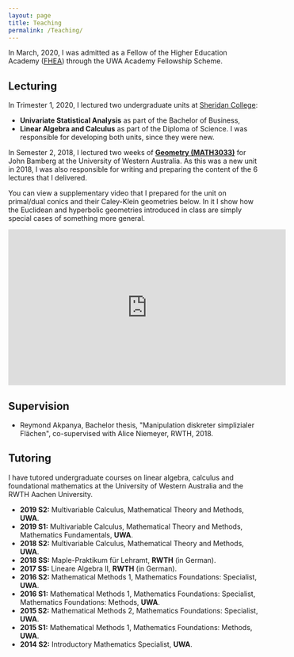 ```yaml
---
layout: page
title: Teaching
permalink: /Teaching/
---
```


In March, 2020, I was admitted as a Fellow of the Higher Education Academy ([FHEA](https://www.advance-he.ac.uk/fellowship)) through the UWA Academy Fellowship Scheme.

## Lecturing

<!--- **Current** --->

In Trimester 1, 2020, I lectured two undergraduate units at [Sheridan College](https://www.sheridan.edu.au/):
- **Univariate Statistical Analysis** as part of the Bachelor of Business,
-  **Linear Algebra and Calculus** as part of the Diploma of Science.
I was responsible for developing both units, since they were new.

<!--- **Previous** --->

In Semester 2, 2018, I lectured two weeks of [**Geometry (MATH3033)**](http://handbooks.uwa.edu.au/unitdetails?code=MATH3033 "MATH3033 Handbook") for John Bamberg at the University of Western Australia. As this was a new unit in 2018, I was also responsible for writing and preparing the content of the 6 lectures that I delivered. 

You can view a supplementary video that I prepared for the unit on primal/dual conics and their Caley-Klein geometries below. In it I show how the Euclidean and hyperbolic geometries introduced in class are simply special cases of something more general.

<p style="text-align: center;">
<iframe width="560" height="315" src="https://www.youtube.com/embed/eyoTZJI2_2U?rel=0&amp;showinfo=0" frameborder="0" allow="accelerometer; autoplay; encrypted-media; gyroscope; picture-in-picture" allowfullscreen></iframe>
</p>

## Supervision

- Reymond Akpanya, Bachelor thesis, "Manipulation diskreter simplizialer Flächen", co-supervised with Alice Niemeyer, RWTH, 2018.

## Tutoring
I have tutored undergraduate courses on linear algebra, calculus and foundational mathematics at the University of Western Australia and the RWTH Aachen University.
- **2019 S2:** Multivariable Calculus, Mathematical Theory and Methods, **UWA**.
- **2019 S1:** Multivariable Calculus, Mathematical Theory and Methods, Mathematics Fundamentals, **UWA**.
- **2018 S2:** Multivariable Calculus, Mathematical Theory and Methods, **UWA**.
- **2018 SS:** Maple-Praktikum für Lehramt, **RWTH** (in German).
- **2017 SS:** Lineare Algebra II, **RWTH** (in German).
- **2016 S2:** Mathematical Methods 1, Mathematics Foundations: Specialist, **UWA**.
- **2016 S1:** Mathematical Methods 1, Mathematics Foundations: Specialist,
Mathematics Foundations: Methods, **UWA**.
- **2015 S2:** Mathematical Methods 2, Mathematics Foundations: Specialist, **UWA**.
- **2015 S1:** Mathematical Methods 1, Mathematics Foundations: Methods, **UWA**.
- **2014 S2:** Introductory Mathematics Specialist, **UWA**.


